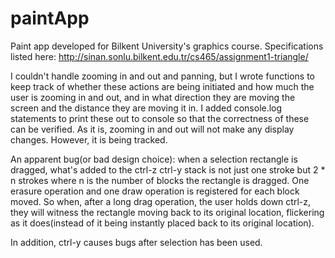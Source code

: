# paintApp
Paint app developed for Bilkent University's graphics course. Specifications listed here: http://sinan.sonlu.bilkent.edu.tr/cs465/assignment1-triangle/

I couldn't handle zooming in and out and panning, but I wrote functions to keep track of whether these actions are being initiated and how much the user is zooming in and out, and in what direction they are moving the screen and the distance they are moving it in. I added console.log statements to print these out to console so that the correctness of these can be verified. As it is, zooming in and out will not make any display changes. However, it is being tracked. 

An apparent bug(or bad design choice): when a selection rectangle is dragged, what's added to the ctrl-z ctrl-y stack is not just one stroke but 2 * n strokes where n is the number of blocks the rectangle is dragged. One erasure operation and one draw operation is registered for each block moved. So when, after a long drag operation, the user holds down ctrl-z, they will witness the rectangle moving back to its original location, flickering as it does(instead of it being instantly placed back to its original location). 

In addition, ctrl-y causes bugs after selection has been used.